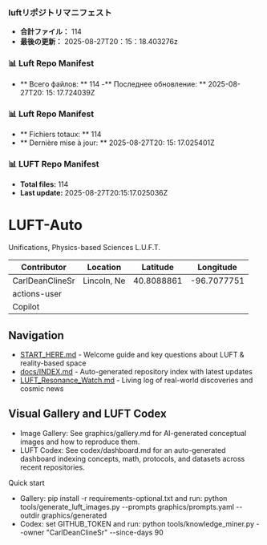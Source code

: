 <!-- LUFT_MANIFEST_JA START -->
### luftリポジトリマニフェスト

-  **合計ファイル：** 114
-  **最後の更新：** 2025-08-27T20：15：18.403276z
<!-- LUFT_MANIFEST_JA END -->

<!-- LUFT_MANIFEST_RU START -->
### 📊 Luft Repo Manifest

- ** Всего файлов: ** 114
-** Последнее обновление: ** 2025-08-27T20: 15: 17.724039Z
<!-- LUFT_MANIFEST_RU END -->

<!-- LUFT_MANIFEST_FR START -->
### 📊 Luft Repo Manifest

- ** Fichiers totaux: ** 114
- ** Dernière mise à jour: ** 2025-08-27T20: 15: 17.025401Z
<!-- LUFT_MANIFEST_FR END -->

<!-- LUFT_MANIFEST_EN START -->
### 📊 LUFT Repo Manifest

- **Total files:** 114
- **Last update:** 2025-08-27T20:15:17.025036Z

<!-- LUFT_MANIFEST_EN END -->

# LUFT-Auto
Unifications, Physics-based Sciences L.U.F.T.

<!-- LUFT_CONTRIBUTOR_MAP START -->
| Contributor | Location | Latitude | Longitude |
|-------------|----------|----------|-----------|
| CarlDeanClineSr | Lincoln, Ne | 40.8088861 | -96.7077751 |
| actions-user |  |  |  |
| Copilot |  |  |  |

<!-- LUFT_CONTRIBUTOR_MAP END -->

## Navigation

- [START_HERE.md](START_HERE.md) - Welcome guide and key questions about LUFT & reality-based space
- [docs/INDEX.md](docs/INDEX.md) - Auto-generated repository index with latest updates
- [LUFT_Resonance_Watch.md](LUFT_Resonance_Watch.md) - Living log of real-world discoveries and cosmic news

## Visual Gallery and LUFT Codex

- Image Gallery: See graphics/gallery.md for AI-generated conceptual images and how to reproduce them.
- LUFT Codex: See codex/dashboard.md for an auto-generated dashboard indexing concepts, math, protocols, and datasets across recent repositories.

Quick start
- Gallery: pip install -r requirements-optional.txt and run: python tools/generate_luft_images.py --prompts graphics/prompts.yaml --outdir graphics/generated
- Codex: set GITHUB_TOKEN and run: python tools/knowledge_miner.py --owner "CarlDeanClineSr" --since-days 90
